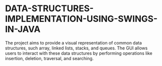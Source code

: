 # DATA-STRUCTURES-IMPLEMENTATION-USING-SWINGS-IN-JAVA
The project aims to provide a visual representation of common data structures, such array, linked lists, stacks, and queues.
The GUI allows users to interact with these data structures by performing operations like insertion, deletion, traversal, and searching.
